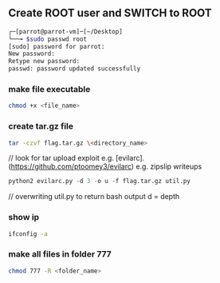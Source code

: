 ## Create ROOT user and SWITCH to ROOT

```bash
┌─[parrot@parrot-vm]─[~/Desktop]
└──╼ $sudo passwd root
[sudo] password for parrot: 
New password: 
Retype new password: 
passwd: password updated successfully
```
### make file executable
```bash
chmod +x <file_name>
```

### create tar.gz file
```bash
tar -czvf flag.tar.gz \<directory_name> 
```
// look for tar upload exploit
e.g. [evilarc].(https://github.com/ptoomey3/evilarc)
e.g. zipslip writeups

```python
python2 evilarc.py -d 3 -o u -f flag.tar.gz util.py
```
// overwriting util.py to return bash output 
d = depth

### show ip
```bash
ifconfig -a
```

### make all files in folder 777

```bash
chmod 777 -R <folder_name>
```